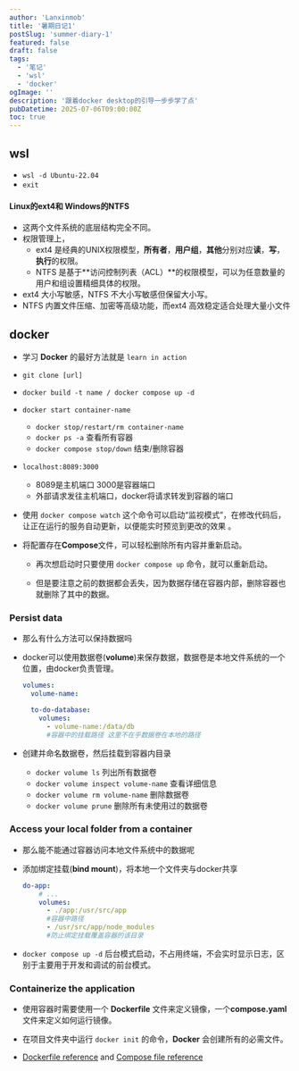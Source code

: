 ```yaml
---
author: 'Lanxinmob'
title: '暑期日记1'
postSlug: 'summer-diary-1'
featured: false
draft: false
tags:
  - '笔记'
  - 'wsl'
  - 'docker'
ogImage: ''
description: '跟着docker desktop的引导一步步学了点'
pubDatetime: 2025-07-06T09:00:00Z
toc: true
---
```


## wsl
- `wsl -d Ubuntu-22.04`
- `exit`

#### Linux的ext4和 Windows的NTFS
- 这两个文件系统的底层结构完全不同。
- 权限管理上，
  - ext4 是经典的UNIX权限模型，**所有者**，**用户组**，**其他**分别对应**读**，**写**，**执行**的权限。
  - NTFS 是基于**访问控制列表（ACL）**的权限模型，可以为任意数量的用户和组设置精细具体的权限。
- ext4 大小写敏感，NTFS 不大小写敏感但保留大小写。
- NTFS 内置文件压缩、加密等高级功能，而ext4 高效稳定适合处理大量小文件

## docker

- 学习 **Docker** 的最好方法就是 `learn in action`

- `git clone [url]`

- `docker build -t name / docker compose up -d`

- `docker start container-name`

   - `docker stop/restart/rm container-name`
   - `docker ps -a` 查看所有容器
   - `docker compose stop/down` 结束/删除容器
   
- `localhost:8089:3000`  
  - 8089是主机端口 3000是容器端口
  - 外部请求发往主机端口，docker将请求转发到容器的端口
  
- 使用 `docker compose watch` 这个命令可以启动“监视模式”，在修改代码后，让正在运行的服务自动更新，以便能实时预览到更改的效果 。

- 将配置存在**Compose**文件，可以轻松删除所有内容并重新启动。

  - 再次想启动时只要使用 `docker compose up` 命令，就可以重新启动。

  - 但是要注意之前的数据都会丢失，因为数据存储在容器内部，删除容器也就删除了其中的数据。

### Persist data

- 那么有什么方法可以保持数据吗

- docker可以使用数据卷(**volume**)来保存数据，数据卷是本地文件系统的一个位置，由docker负责管理。

    

   ```yaml
   volumes:
     volume-name:
   
     to-do-database:
       volumes: 
         - volume-name:/data/db
         #容器中的挂载路径 这里不在乎数据卷在本地的路径
   ```

   

- 创建并命名数据卷，然后挂载到容器内目录

  - `docker volume ls` 列出所有数据卷
  - `docker volume inspect volume-name` 查看详细信息
  - `docker volume rm volume-name` 删除数据卷
  - `docker volume prune` 删除所有未使用过的数据卷
  
### Access your local folder from a container

- 那么能不能通过容器访问本地文件系统中的数据呢

- 添加绑定挂载(**bind mount**)，将本地一个文件夹与docker共享

  ```yaml
  do-app:
      # ...
      volumes:
        - ./app:/usr/src/app
        #容器中路径
        - /usr/src/app/node_modules
        #防止绑定挂载覆盖容器的该目录
  ```
  
- `docker compose up -d` 后台模式启动，不占用终端，不会实时显示日志，区别于主要用于开发和调试的前台模式。

### Containerize the application

- 使用容器时需要使用一个 **Dockerfile** 文件来定义镜像，一个**compose.yaml**文件来定义如何运行镜像。
- 在项目文件夹中运行 `docker init` 的命令，**Docker** 会创建所有的必需文件。

- [Dockerfile reference⁠](https://docs.docker.com/engine/reference/builder/) and [Compose file reference⁠](https://docs.docker.com/compose/compose-file/)



